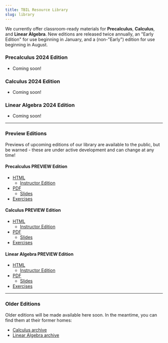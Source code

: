 ```yaml
---
title: TBIL Resource Library
slug: library
---
```


We currently offer classroom-ready materials for **Precalculus**, **Calculus**, and
**Linear Algebra**. New editions are released twice annually,
an "Early Edition" for use beginning in January, and a (non-"Early")
edition for use beginning in August.

### Precalculus 2024 Edition

- Coming soon!

### Calculus 2024 Edition

- Coming soon!

### Linear Algebra 2024 Edition

- Coming soon!

---

### Preview Editions

Previews of upcoming editions of our library are available to the public,
but be warned - these are under active development and can change at any time!

#### Precalculus PREVIEW Edition

- [HTML](../precalculus/preview/)
    - [Instructor Edition](../precalculus/preview/instructor/)
- [PDF](../precalculus/preview/print/TBIL-Precal-Preview.pdf)
    - [Slides](../precalculus/preview/print/TBIL-Precal-Preview-slides.pdf)
- [Exercises](../precalculus/preview/exercises/)

#### Calculus PREVIEW Edition

- [HTML](../calculus/preview/)
    - [Instructor Edition](../calculus/preview/instructor/)
- [PDF](../calculus/preview/print/TBIL-Calc-Preview.pdf)
    - [Slides](../calculus/preview/print/TBIL-Calc-Preview-slides.pdf)
- [Exercises](../calculus/preview/exercises/)

#### Linear Algebra PREVIEW Edition

- [HTML](../linear-algebra/preview/)
    - [Instructor Edition](../linear-algebra/preview/instructor/)
- [PDF](../linear-algebra/preview/print/TBIL-LA-Preview.pdf)
    - [Slides](../linear-algebra/preview/print/TBIL-LA-Preview-slides.pdf)
- [Exercises](../linear-algebra/preview/exercises/)

---

### Older Editions

Older editions will be made available here soon. In the meantime,
you can find them at their former homes:

- [Calculus archive](https://teambasedinquirylearning.github.io/calculus/)
- [Linear Algebra archive](https://teambasedinquirylearning.github.io/linear-algebra/)
